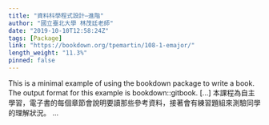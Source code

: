 ```yaml
---
title: "資料科學程式設計–進階"
author: "國立臺北大學 林茂廷老師"
date: "2019-10-10T12:58:24Z"
tags: [Package]
link: "https://bookdown.org/tpemartin/108-1-emajor/"
length_weight: "11.3%"
pinned: false
---
```


This is a minimal example of using the bookdown package to write a book. The output format for this example is bookdown::gitbook. [...] 本課程為自主學習，電子書的每個章節會說明要讀那些參考資料，接著會有練習題組來測驗同學的理解狀況。 ...
